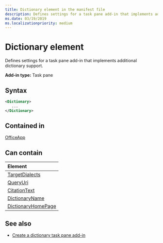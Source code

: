 ```yaml
---
title: Dictionary element in the manifest file
description: Defines settings for a task pane add-in that implements additional dictionary support.
ms.date: 03/19/2019
ms.localizationpriority: medium
---
```


# Dictionary element

Defines settings for a task pane add-in that implements additional dictionary support.

**Add-in type:** Task pane

## Syntax

```XML
<Dictionary>
   ...
</Dictionary>
```

## Contained in

[OfficeApp](officeapp.md)

## Can contain

|Element|
|:-----|
|[TargetDialects](targetdialects.md)|
|[QueryUri](queryuri.md)|
|[CitationText](citationtext.md)|
|[DictionaryName](dictionaryname.md)|
|[DictionaryHomePage](dictionaryhomepage.md)|

## See also

- [Create a dictionary task pane add-in](/office/dev/add-ins/word/dictionary-task-pane-add-ins)
